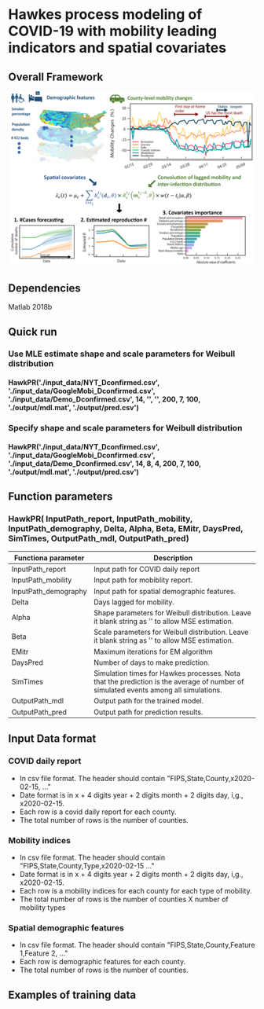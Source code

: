 # Hawkes process modeling of COVID-19 with mobility leading indicators and spatial covariates
## Overall Framework
<img src="./figure/Frame_work.png" width="800px">

## Dependencies 
Matlab 2018b

## Quick run
### Use MLE estimate shape and scale parameters for Weibull distribution
#### HawkPR('./input_data/NYT_Dconfirmed.csv', './input_data/GoogleMobi_Dconfirmed.csv', './input_data/Demo_Dconfirmed.csv', 14, '', '', 200, 7, 100, './output/mdl.mat', './output/pred.csv')
### Specify shape and scale parameters for Weibull distribution
#### HawkPR('./input_data/NYT_Dconfirmed.csv', './input_data/GoogleMobi_Dconfirmed.csv', './input_data/Demo_Dconfirmed.csv', 14, 8, 4, 200, 7, 100, './output/mdl.mat', './output/pred.csv')

## Function parameters
### HawkPR( InputPath_report, InputPath_mobility, InputPath_demography, Delta, Alpha, Beta, EMitr, DaysPred, SimTimes, OutputPath_mdl, OutputPath_pred)
| Functiona parameter  | Description |
| ------------- | ------------- |
| InputPath_report  | Input path for COVID daily report  |
| InputPath_mobility  | Input path for mobiblity report.  |
| InputPath_demography  | Input path for spatial demographic features.  |
| Delta  | Days lagged for mobility.  |
| Alpha  | Shape parameters for Weibull distribution. Leave it blank string as '' to allow MSE estimation.  |
| Beta  | Scale parameters for Weibull distribution. Leave it blank string as '' to allow MSE estimation.  |
| EMitr | Maximum iterations for EM algorithm  |
| DaysPred | Number of days to make prediction.  |
| SimTimes | Simulation times for Hawkes processes. Nota that the prediction is the average of number of simulated events among all simulations.  |
| OutputPath_mdl  | Output path for the trained model. |
| OutputPath_pred  | Output path for prediction results.  |

## Input Data format
### COVID daily report
- In csv file format. The header should contain "FIPS,State,County,x2020-02-15, ..."
- Date format is in x + 4 digits year + 2 digits month + 2 digits day, i,g., x2020-02-15.
- Each row is a covid daily report for each county.
- The total number of rows is the number of counties.
### Mobility indices
- In csv file format. The header should contain "FIPS,State,County,Type,x2020-02-15 ..."
- Date format is in x + 4 digits year + 2 digits month + 2 digits day, i,g., x2020-02-15.
- Each row is a mobility indices for each county for each type of mobility.
- The total number of rows is the number of counties X number of mobility types
### Spatial demographic features
- In csv file format. The header should contain "FIPS,State,County,Feature 1,Feature 2, ..."
- Each row is demographic features for each county.
- The total number of rows is the number of counties.

## Examples of training data
